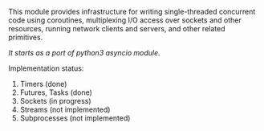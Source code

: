 This module provides infrastructure for writing single-threaded concurrent code using coroutines, multiplexing I/O access over sockets and other resources, running network clients and servers, and other related primitives.

*It starts as a port of python3 asyncio module.*

Implementation status:

1. Timers (done)
2. Futures, Tasks (done)
3. Sockets (in progress)
4. Streams (not implemented)
5. Subprocesses (not implemented)
